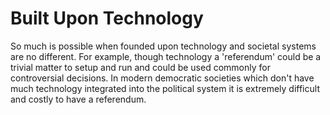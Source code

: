 # Built Upon Technology

So much is possible when founded upon technology and societal systems are no different. For example, though technology a 'referendum' could be a trivial matter to setup and run and could be used commonly for controversial decisions. In modern democratic societies which don't have much technology integrated into the political system it is extremely difficult and costly to have a referendum.
